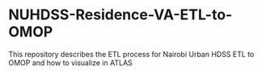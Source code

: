 # NUHDSS-Residence-VA-ETL-to-OMOP
This repository describes the ETL process for Nairobi Urban HDSS ETL to OMOP and how to visualize in ATLAS
